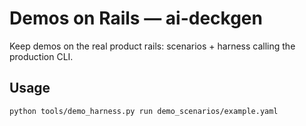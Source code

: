 # Demos on Rails — ai-deckgen

Keep demos on the real product rails: scenarios + harness calling the production CLI.

## Usage
    python tools/demo_harness.py run demo_scenarios/example.yaml
